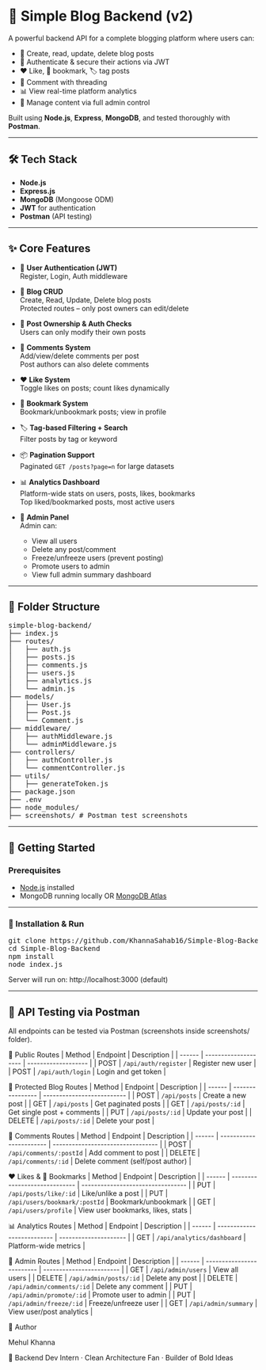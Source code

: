 # 🚀 Simple Blog Backend (v2)

A powerful backend API for a complete blogging platform where users can:

- 📝 Create, read, update, delete blog posts  
- 🔐 Authenticate & secure their actions via JWT  
- ❤️ Like, 📌 bookmark, 🏷️ tag posts  
- 💬 Comment with threading  
- 📊 View real-time platform analytics  
- 🧠 Manage content via full admin control

Built using **Node.js**, **Express**, **MongoDB**, and tested thoroughly with **Postman**.

---

## 🛠️ Tech Stack

- **Node.js**
- **Express.js**
- **MongoDB** (Mongoose ODM)
- **JWT** for authentication
- **Postman** (API testing)

---

## ✨ Core Features

- 🔐 **User Authentication (JWT)**  
  Register, Login, Auth middleware

- 📝 **Blog CRUD**  
  Create, Read, Update, Delete blog posts  
  Protected routes – only post owners can edit/delete

- 🧑 **Post Ownership & Auth Checks**  
  Users can only modify their own posts

- 💬 **Comments System**  
  Add/view/delete comments per post  
  Post authors can also delete comments

- ❤️ **Like System**  
  Toggle likes on posts; count likes dynamically

- 📌 **Bookmark System**  
  Bookmark/unbookmark posts; view in profile

- 🏷️ **Tag-based Filtering + Search**  
  Filter posts by tag or keyword

- 📦 **Pagination Support**  
  Paginated `GET /posts?page=n` for large datasets

- 📊 **Analytics Dashboard**  
  Platform-wide stats on users, posts, likes, bookmarks  
  Top liked/bookmarked posts, most active users

- 🧠 **Admin Panel**  
  Admin can:
  - View all users
  - Delete any post/comment
  - Freeze/unfreeze users (prevent posting)
  - Promote users to admin
  - View full admin summary dashboard

---

## 📁 Folder Structure

<pre>
simple-blog-backend/
├── index.js
├── routes/
│   ├── auth.js
│   ├── posts.js
│   ├── comments.js
│   ├── users.js
│   ├── analytics.js
│   └── admin.js
├── models/
│   ├── User.js
│   ├── Post.js
│   └── Comment.js
├── middleware/
│   ├── authMiddleware.js
│   └── adminMiddleware.js
├── controllers/
│   ├── authController.js
│   └── commentController.js
├── utils/
│   ├── generateToken.js
├── package.json
├── .env
├── node_modules/
├── screenshots/ # Postman test screenshots
</pre>

---

## 🚀 Getting Started

### Prerequisites

- [Node.js](https://nodejs.org/) installed  
- MongoDB running locally OR [MongoDB Atlas](https://www.mongodb.com/cloud/atlas)

---

### 🔧 Installation & Run

<pre>
git clone https://github.com/KhannaSahab16/Simple-Blog-Backend.git
cd Simple-Blog-Backend
npm install
node index.js
</pre>

Server will run on: http://localhost:3000 (default)

---

## 🧪 API Testing via Postman

All endpoints can be tested via Postman (screenshots inside screenshots/ folder).

📝 Public Routes
| Method | Endpoint             | Description         |
| ------ | -------------------- | ------------------- |
| POST   | `/api/auth/register` | Register new user   |
| POST   | `/api/auth/login`    | Login and get token |


🔐 Protected Blog Routes
| Method | Endpoint         | Description                |
| ------ | ---------------- | -------------------------- |
| POST   | `/api/posts`     | Create a new post          |
| GET    | `/api/posts`     | Get paginated posts        |
| GET    | `/api/posts/:id` | Get single post + comments |
| PUT    | `/api/posts/:id` | Update your post           |
| DELETE | `/api/posts/:id` | Delete your post           |

💬 Comments Routes
| Method | Endpoint                | Description                       |
| ------ | ----------------------- | --------------------------------- |
| POST   | `/api/comments/:postId` | Add comment to post               |
| DELETE | `/api/comments/:id`     | Delete comment (self/post author) |

❤️ Likes & 📌 Bookmarks
| Method | Endpoint                      | Description                       |
| ------ | ----------------------------- | --------------------------------- |
| PUT    | `/api/posts/like/:id`         | Like/unlike a post                |
| PUT    | `/api/users/bookmark/:postId` | Bookmark/unbookmark               |
| GET    | `/api/users/profile`          | View user bookmarks, likes, stats |

📊 Analytics Routes
| Method | Endpoint                   | Description           |
| ------ | -------------------------- | --------------------- |
| GET    | `/api/analytics/dashboard` | Platform-wide metrics |

🧠 Admin Routes
| Method | Endpoint                  | Description              |
| ------ | ------------------------- | ------------------------ |
| GET    | `/api/admin/users`        | View all users           |
| DELETE | `/api/admin/posts/:id`    | Delete any post          |
| DELETE | `/api/admin/comments/:id` | Delete any comment       |
| PUT    | `/api/admin/promote/:id`  | Promote user to admin    |
| PUT    | `/api/admin/freeze/:id`   | Freeze/unfreeze user     |
| GET    | `/api/admin/summary`      | View user/post analytics |


🧠 Author

Mehul Khanna

🧠 Backend Dev Intern · Clean Architecture Fan · Builder of Bold Ideas
